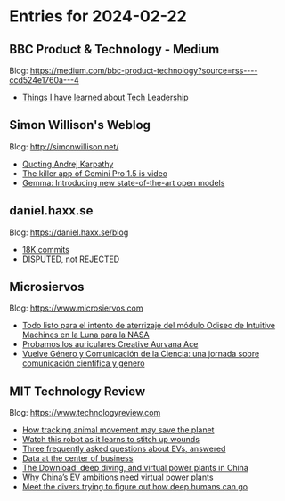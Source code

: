 # Entries for 2024-02-22
## BBC Product &amp; Technology - Medium 
Blog: https://medium.com/bbc-product-technology?source=rss----ccd524e1760a---4 

- [Things I have learned about Tech Leadership](https://medium.com/bbc-product-technology/things-i-have-learned-about-tech-leadership-5efcf94065ca?source=rss----ccd524e1760a---4)
## Simon Willison's Weblog 
Blog: http://simonwillison.net/ 

- [Quoting Andrej Karpathy](https://simonwillison.net/2024/Feb/21/andrej-karpathy/#atom-everything)
- [The killer app of Gemini Pro 1.5 is video](https://simonwillison.net/2024/Feb/21/gemini-pro-video/#atom-everything)
- [Gemma: Introducing new state-of-the-art open models](https://simonwillison.net/2024/Feb/21/gemma/#atom-everything)
## daniel.haxx.se 
Blog: https://daniel.haxx.se/blog 

- [18K commits](https://daniel.haxx.se/blog/2024/02/22/18k-commits/)
- [DISPUTED, not REJECTED](https://daniel.haxx.se/blog/2024/02/21/disputed-not-rejected/)
## Microsiervos 
Blog: https://www.microsiervos.com 

- [Todo listo para el intento de aterrizaje del módulo Odiseo de Intuitive Machines en la Luna para la NASA](https://www.microsiervos.com/archivo/espacio/listo-intento-aterrizaje-luna-odiseo-intuitive-machines.html)
- [Probamos los auriculares Creative Aurvana Ace](https://www.microsiervos.com/archivo/gadgets/probamos-auriculares-creative-aurvana-ace.html)
- [Vuelve Género y Comunicación de la Ciencia: una jornada sobre comunicación científica y género](https://www.microsiervos.com/archivo/ciencia/genero-comunicacion-ciencia-2024.html)
## MIT Technology Review 
Blog: https://www.technologyreview.com 

- [How tracking animal movement may save the planet](https://www.technologyreview.com/2024/02/22/1088116/internet-of-animals-movement-research-earth/)
- [Watch this robot as it learns to stitch up wounds](https://www.technologyreview.com/2024/02/22/1088780/watch-this-robot-as-it-learns-to-stitch-up-wounds/)
- [Three frequently asked questions about EVs, answered](https://www.technologyreview.com/2024/02/22/1088800/ev-faqs/)
- [Data at the center of business](https://www.technologyreview.com/2024/02/21/1087865/data-at-the-center-of-business/)
- [The Download: deep diving, and virtual power plants in China](https://www.technologyreview.com/2024/02/21/1088754/deep-diving-virtual-power-plants-china/)
- [Why China’s EV ambitions need virtual power plants](https://www.technologyreview.com/2024/02/21/1088748/virtual-power-plant-electric-vehicle/)
- [Meet the divers trying to figure out how deep humans can go](https://www.technologyreview.com/2024/02/21/1088013/divers-hydrogen-deep-water-diving-underwater-pressure/)